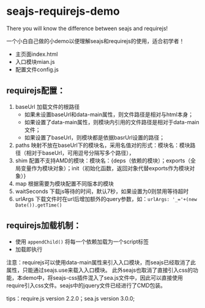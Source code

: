 # seajs-requirejs-demo
There you will know the difference between seajs and requirejs!

一个小白自己做的小demo以便理解seajs和requirejs的使用，适合初学者！

- 主页面index.html
- 入口模块mian.js
- 配置文件config.js


## requirejs配置：
1. baseUrl
    加载文件的根路径
    - 如果未设置baseUrl和data-main属性，则文件路径是相对与html本身；
    - 如果设置了data-main属性，则模块内引用的文件路径是相对于data-main文件；
    - 如果设置了baseUrl，则模块都是依据basrUrl设置的路径；
2. paths
    映射不放在baseUrl下的模块名，采用名值对的形式：模块名：模块路径（相对于baseUrl，可用逗号分隔写多个路径），
3. shim
    配置不支持AMD的模块：模块名：{deps（依赖的模块）；exports（全局变量作为模块对象）；init（初始化函数，返回对象代替exports作为模块对象）}
4. map
    根据需要为模块配置不同版本的模块
5. waitSeconds
    下载js等待的时间，默认7秒，如果设置为0则禁用等待超时
6. urlArgs
    下载文件时在url后增加额外的query参数，如：`urlArgs: '_='+(new Date()).getTime()`

## requirejs加载机制：
- 使用 ` appendChild() ` 将每一个依赖加载为一个script标签
- 加载即执行




注意：requirejs可以使用data-main属性来引入入口模块，而seajs已经取消了此属性，只能通过seajs.use来载入入口模块。
此外seajs也取消了直接引入css的功能，本demo中，将seajs-css插件混入了sea.js文件中，因此可以直接使用require引入css文件。seajs中的jquery文件已经进行了CMD包装。

tips：require.js version 2.2.0；sea.js version 3.0.0;
